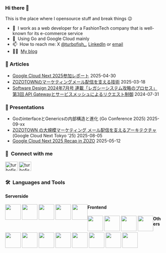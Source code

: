 ### Hi there 👋
This is the place where I opensource stuff and break things :wink:

- 🔭 &nbsp;I work as a web developer for a FashionTech company that is well-known for its e-commerce service
- 🌱 &nbsp;Using Go and Google Cloud mainly
- 📫 &nbsp;How to reach me: X [@turbofish_](https://twitter.com/turbofish_), [LinkedIn](https://www.linkedin.com/in/ryoko-tominaga-86b6851b9/) or [email](<mailto:turbofish.dev@gmail.com>)
- 👨‍💻 &nbsp;[My blog](https://turbofish.hatenablog.com/)

### 📗 Articles 
- [Google Cloud Next 2025参加レポート](https://techblog.zozo.com/entry/google-cloud-next-2025) 2025-04-30
- [ZOZOTOWNのマーケティングメール配信を支える技術](https://techblog.zozo.com/entry/marketing-mail-system-rearchitecture) 2025-03-18
- [Software Design 2024年7月号 連載「レガシーシステム攻略のプロセス」第3回 API Gatewayとサービスメッシュによるリクエスト制御](https://techblog.zozo.com/entry/software-design-202407) 2024-07-31

### 💬 Presentations
- GoのinterfaceとGenericsの内部構造と進化 (Go Conference 2025) 2025-09-xx
- [ZOZOTOWN の大規模マーケティング メール配信を支えるアーキテクチャ](https://www.googlecloudevents.com/next-tokyo/sessions?session_id=3123117) (Google Cloud Next Tokyo '25) 2025-08-05
- [Google Cloud Next 2025 Recap in ZOZO](https://www.youtube.com/watch?v=C6rCpcTtaoE) 2025-05-12

### 🔗 &nbsp;**Connect with me**
<p>
  <a href="https://twitter.com/turbofish_" target="blank"><img src="https://raw.githubusercontent.com/rahuldkjain/github-profile-readme-generator/master/src/images/icons/Social/twitter.svg" alt="turbofish" height="30" width="40" /></a>
  <a href="https://www.facebook.com/profile.php?id=100007959765482" target="blank"><img src="https://raw.githubusercontent.com/rahuldkjain/github-profile-readme-generator/master/src/images/icons/Social/facebook.svg" alt="turbofish" height="30" width="40" /></a>
</p>

### 🛠️&nbsp;&nbsp;**Languages&nbsp;and&nbsp;Tools**

#### Serverside</p>

<div style="float: left;">
  <img height=50 src="https://cdn.jsdelivr.net/gh/devicons/devicon/icons/go/go-original-wordmark.svg" />
  <img height=50 src="https://cdn.jsdelivr.net/gh/devicons/devicon/icons/python/python-original-wordmark.svg" />
  <img height=50 src="https://cdn.jsdelivr.net/gh/devicons/devicon/icons/rust/rust-original.svg" />
  <img height=50 src="https://cdn.jsdelivr.net/gh/devicons/devicon/icons/typescript/typescript-original.svg"/>
  <img height=50 src="https://cdn.jsdelivr.net/gh/devicons/devicon/icons/java/java-original-wordmark.svg"/>
</div>

#### Frontend

<div style="float: left;">
  <img height=50 src="https://cdn.jsdelivr.net/gh/devicons/devicon/icons/typescript/typescript-original.svg"/>
  <img height=50 src="https://cdn.jsdelivr.net/gh/devicons/devicon/icons/graphql/graphql-plain-wordmark.svg"/>
  <img height=50 src="https://cdn.jsdelivr.net/gh/devicons/devicon/icons/react/react-original-wordmark.svg" />
  <img height=50 src="https://cdn.jsdelivr.net/gh/devicons/devicon/icons/nextjs/nextjs-original-wordmark.svg" />
</div>

#### Others

<div style="float: left;">
  <img height=50 src="https://cdn.jsdelivr.net/gh/devicons/devicon/icons/googlecloud/googlecloud-original-wordmark.svg" />
  <img height=50 src="https://cdn.jsdelivr.net/gh/devicons/devicon/icons/mysql/mysql-original-wordmark.svg" />
  <img height=50 src="https://cdn.jsdelivr.net/gh/devicons/devicon/icons/docker/docker-original-wordmark.svg" />
  <img height=50 src="https://cdn.jsdelivr.net/gh/devicons/devicon/icons/github/github-original-wordmark.svg"/>
  <img height=50 src="https://cdn.jsdelivr.net/gh/devicons/devicon/icons/git/git-original-wordmark.svg" />
  <img height=50 src="https://cdn.jsdelivr.net/gh/devicons/devicon/icons/circleci/circleci-plain-wordmark.svg" />
  <img height=50 src="https://cdn.jsdelivr.net/gh/devicons/devicon/icons/vim/vim-original.svg" />
  <img height=50 src="https://cdn.jsdelivr.net/gh/devicons/devicon/icons/slack/slack-original.svg" />
</div>
